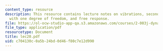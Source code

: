 ```yaml
---
content_type: resource
description: This resource contains lecture notes on vibrations, second order systems
  with one degree of freedom, and free response.
file: https://ol-ocw-studio-app-qa.s3.amazonaws.com/courses/2-003j-dynamics-and-control-i-spring-2007/c704130c0a5b24bd0d46f80c7e12d990_lec20.pdf
file_type: application/pdf
resourcetype: Document
title: lec20.pdf
uid: c704130c-0a5b-24bd-0d46-f80c7e12d990
---
```

